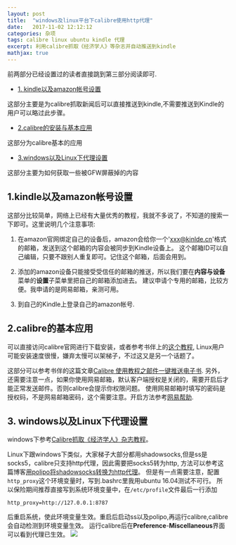 ```yaml
---
layout: post
title:  "windows及linux平台下calibre使用http代理" 
date:   2017-11-02 12:12:12
categories: 杂项
tags: calibre linux ubuntu kindle 代理
excerpt: 利用calibre抓取《经济学人》等杂志并自动推送到kindle
mathjax: true
---
```

前两部分已经设置过的读者直接跳到第三部分阅读即可.

* [1. kindle以及amazon帐号设置](#1) 

这部分主要是为calibre抓取新闻后可以直接推送到kindle,不需要推送到Kindle的用户可以略过此步骤。

* [2.calibre的安装与基本应用](#2)

这部分为calibre基本的应用

* [3.windows以及Linux下代理设置](#3)

这部分主要为如何获取一些被GFW屏蔽掉的内容

<h2 id="1">1.kindle以及amazon帐号设置</h2>    

这部分比较简单，网络上已经有大量优秀的教程，我就不多说了，不知道的搜索一下即可。这里说明几个注意事项:  

1. 在amazon官网绑定自己的设备后，amazon会给你一个'xxx@kinlde.cn'格式的邮箱，发送到这个邮箱的内容会被同步到Kindle设备上。
这个邮箱ID可以自己编辑，只要不跟别人重复即可。记住这个邮箱，后面会用到。

2. 添加的amazon设备只能接受受信任的邮箱的推送，所以我们要在**内容与设备**菜单的**设置**子菜单里把自己的邮箱添加进去。
建议申请个专用的邮箱，比较方便。我申请的是网易邮箱，亲测可用。

3. 到自己的Kindle上登录自己的amazon帐号.


<h2 id="2">2.calibre的基本应用</h2>    

可以直接访问calibre官网进行下载安装，或者参考书伴上的[这个教程](https://bookfere.com/tools#calibre),
Linux用户可能安装速度很慢，嫌弃太慢可以架梯子，不过这又是另一个话题了。

这部分可以参考书伴的这篇文章[Calibre 使用教程之邮件一键推送电子书](https://bookfere.com/post/11.html).
另外，还需要注意一点，如果你使用网易邮箱，默认客户端授权是关闭的，需要开启后才能正常发送邮件。否则calibre会提示你权限问题。
使用网易邮箱时填写的密码是授权码，不是网易邮箱密码，这个需要注意。开启方法参考[网易帮助](http://help.163.com/14/0923/22/A6S1FMJD00754KNP.html).


<h2 id="3">3. windows以及Linux下代理设置</h2>    

windows下参考[Calibre抓取《经济学人》杂志教程](https://www.itengli.com/calibre/)。

Linux下跟windows下类似，大家梯子大部分都用shadowsocks,但是ss是socks5，calibre只支持http代理，因此需要把socks5转为http,
方法可以参考这篇博客[用polipo将shadowsocks转换为http代理](http://blog.csdn.net/zcq8989/article/details/50545078)。
但是有一点需要注意，配置`http_proxy`这个环境变量时，写到.bashrc里我用ubuntu 16.04测试不可行。
所以保险期间推荐直接写到系统环境变量中，在`/etc/profile`文件最后一行添加  
```
http_proxy=http://127.0.0.1:8787
```
后重启系统，使此环境变量生效。重启后启动ss以及polipo,再运行calibre,calibre会自动检测到环境变量生效。
运行calibre后在**Preference**-**Miscellaneous**界面可以看到代理已生效。
![]({{site.url}}assets/calibre/calibre.png)
